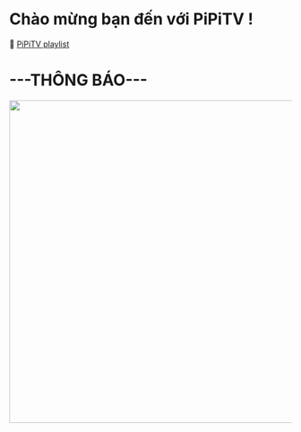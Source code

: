 # Chào mừng bạn đến với PiPiTV !
🔵 [PiPiTV playlist](https://pipitvonline.tk)

# ---THÔNG BÁO---
<img src="https://pipitvonline.tk/logo/notice.png" style=" width:1920px ; height:576px "  >
